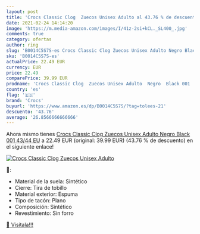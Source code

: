 ```yaml
---
layout: post
title: 'Crocs Classic Clog  Zuecos Unisex Adulto al 43.76 % de descuento'
date: 2021-02-24 14:14:20
image: 'https://m.media-amazon.com/images/I/41z-2si+kCL._SL400_.jpg'
comments: true
category: ofertas
author: ring
slug: 'B0014C5S7S-es Crocs Classic Clog Zuecos Unisex Adulto Negro Black 001...'
sku: 'B0014C5S7S-es'
actualPrice: 22.49 EUR
currency: EUR
price: 22.49
comparePrice: 39.99 EUR
prodname: 'Crocs Classic Clog  Zuecos Unisex Adulto  Negro  Black 001   43/44 EU'
country: 'es'
flag: '🇪🇸'
brand: 'Crocs'
buyurl: 'https://www.amazon.es/dp/B0014C5S7S/?tag=tolees-21'
descuento: '43.76'
average: '26.8566666666666'
---
```


Ahora mismo tienes [Crocs Classic Clog  Zuecos Unisex Adulto  Negro  Black 001   43/44 EU](https://www.amazon.es/dp/B0014C5S7S/?tag=tolees-21) a 22.49 EUR (original: 39.99 EUR) (43.76 %  de descuento) en el siguiente enlace!

[![Crocs Classic Clog  Zuecos Unisex Adulto](https://m.media-amazon.com/images/I/41z-2si+kCL._SL400_.jpg)](https://www.amazon.es/dp/B0014C5S7S/?tag=tolees-21)

🔎:

- Material de la suela: Sintético
- Cierre: Tira de tobillo
- Material exterior: Espuma
- Tipo de tacón: Plano
- Composición: Sintético
- Revestimiento: Sin forro

[🛒 Visítala!!!](https://www.amazon.es/dp/B0014C5S7S/?tag=tolees-21)
